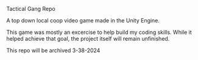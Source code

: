 Tactical Gang Repo


A top down local coop video game made in the Unity Engine.

This game was mostly an excercise to help build my coding skills. While it helped achieve that goal, the project itself will remain unfinished.

This repo will be archived 3-38-2024

